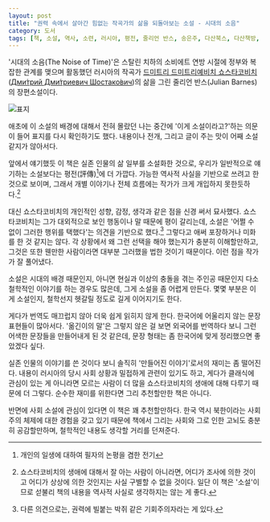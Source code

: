 ```yaml
---
layout: post
title: "권력 속에서 살아간 힘없는 작곡가의 삶을 되돌아보는 소설 - 시대의 소음"
category: 도서
tags: [책, 소설, 역사, 소련, 러시아, 평전, 줄리언 반스, 송은주, 다산북스, 다산책방, 서평]
---
```


'시대의 소음(The Noise of Time)'은 스탈린 치하의 소비에트 연방 시절에
정부와 복잡한 관계를 맺으며 활동했던 러시아의 작곡가
[드미트리 드미트리예비치 쇼스타코비치](https://ko.wikipedia.org/wiki/드미트리_쇼스타코비치)([Дми́трий Дми́триевич Шостако́вич](https://ru.wikipedia.org/wiki/Шостакович,_Дмитрий_Дмитриевич))의 삶을 그린
줄리언 반스(Julian Barnes)의 장편소설이다.

![표지](https://lh3.googleusercontent.com/-74W2C4YxwLg/WUkxthO3unI/AAAAAAAAU24/2RF38fPfR84Wh-nAX7pWuF76JzlF_tNvACE0YBhgL/s360/the-noise-of-time-book.jpg "러시아 작곡가 드미트리 드미트리예비치 쇼스타코비치의 삶을 그린 평전이다.")

애초에 이 소설의 배경에 대해서 전혀 몰랐던 나는
중간에 '이게 소설이라고?'하는 의문이 들어 표지를 다시 확인하기도 했다.
내용이나 전개, 그리고 글이 주는 맛이 어째 소설 같지가 않아서다.

앞에서 얘기했듯 이 책은 실존 인물의 삶 일부를 소설화한 것으로,
우리가 일반적으로 얘기하는 소설보다는 평전(評傳)[^1]에 더 가깝다.
가능한 역사적 사실을 기반으로 쓰려고 한 것으로 보이며,
그래서 개별 이야기나 전체 흐름에는 작가가 크게 개입하지 못한듯하다.[^2]

[^1]: 개인의 일생에 대하여 필자의 논평을 겸한 전기

[^2]: 쇼스타코비치의 생애에 대해서 잘 아는 사람이 아니라면, 어디가 조사에 의한 것이고 어디가 상상에 의한 것인지는 사실 구별할 수 없을 것이다. 일단 이 책은 '소설'이므로 섣불리 책의 내용을 역사적 사실로 생각하지는 않는 게 좋다.

대신 쇼스타코비치의 개인적인 성향, 감정, 생각과 같은 점을 신경 써서 묘사했다.
쇼스타코비치는 그가 대외적으로 보인 행동이나 말 때문에 평이 갈리는데,
소설은 '어쩔 수 없이 그러한 행위를 택했다'는 의견을 기반으로 했다.[^3]
그렇다고 애써 포장하거나 미화를 한 것 같지는 않다.
각 상황에서 왜 그런 선택을 해야 했는지가 충분히 이해할만하고,
그것은 또한 웬만한 사람이라면 대부분 그러했을 법한 것이기 때문이다.
이런 점을 작가가 잘 풀어냈다.

[^3]: 다른 의견으로는, 권력에 빌붙는 박쥐 같은 기회주의자라는 게 있다.

소설은 시대의 배경 때문인지,
아니면 현실과 이상의 충돌을 겪는 주인공 때문인지
다소 철학적인 이야기를 하는 경우도 많은데,
그게 소설을 좀 어렵게 만든다.
몇몇 부분은 이게 소설인지, 철학선지 헷갈릴 정도로 길게 이어지기도 한다.

게다가 번역도 매끄럽지 않아 더욱 쉽게 읽히지 않게 한다.
한국어에 어울리지 않는 문장 표현들이 많아서다.
'옮긴이의 말'은 그렇지 않은 걸 보면
외국어를 번역하다 보니 그런 어색한 문장들을 만들어내게 된 것 같은데,
문장 형태는 좀 한국어에 맞게 정리했으면 좋았겠다 싶다.

실존 인물의 이야기를 쓴 것이다 보니
솔직히 '만들어진 이야기'로서의 재미는 좀 떨어진다.
내용이 러시아의 당시 사회 상황과 밀접하게 관련이 있기도 하고,
게다가 클래식에 관심이 있는 게 아니라면 모르는 사람이 더 많을
쇼스타코비치의 생애에 대해 다루기 때문에 더 그렇다.
순수한 재미를 위한다면 그리 추천할만한 책은 아니다.

반면에 사회 소설에 관심이 있다면 이 책은 꽤 추천할만하다.
한국 역시 북한이라는 사회주의 체제에 대한 경험을 갖고 있기 때문에
책에서 그리는 사회와 그로 인한 고뇌도 충분히 공감할만하며,
철학적인 내용도 생각할 거리를 던져준다.
